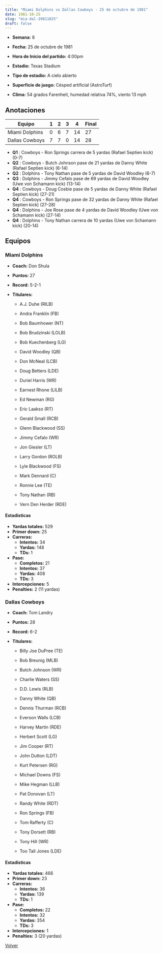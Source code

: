 ```yaml
---
title: "Miami Dolphins vs Dallas Cowboys - 25 de octubre de 1981"
date: 1981-10-25
slug: "mia-dal-19811025"
draft: false
---
```


* **Semana:** 8
* **Fecha:** 25 de octubre de 1981

* **Hora de Inicio del partido:** 4:00pm
* **Estadio:** Texas Stadium
* **Tipo de estadio:** A cielo abierto
* **Superficie de juego:** Césped artificial (AstroTurf)
* **Clima:** 54 grados Farenheit, humedad relativa 74%, viento 13 mph





## Anotaciones
| Equipo | 1 | 2 | 3 | 4 | Final |
|--------|---|---|---|---|-------|
| Miami Dolphins  | 0 | 6 | 7 | 14  | 27 |
| Dallas Cowboys  | 7 | 7 | 0 | 14  | 28 |
* **Q1** : Cowboys - Ron Springs carrera de 5 yardas (Rafael Septien kick) (0-7)
* **Q2** : Cowboys - Butch Johnson pase de 21 yardas de Danny White (Rafael Septien kick) (6-14)
* **Q2** : Dolphins - Tony Nathan pase de 5 yardas de David Woodley (6-7)
* **Q3** : Dolphins - Jimmy Cefalo pase de 69 yardas de David Woodley (Uwe von Schamann kick) (13-14)
* **Q4** : Cowboys - Doug Cosbie pase de 5 yardas de Danny White (Rafael Septien kick) (27-21)
* **Q4** : Cowboys - Ron Springs pase de 32 yardas de Danny White (Rafael Septien kick) (27-28)
* **Q4** : Dolphins - Joe Rose pase de 4 yardas de David Woodley (Uwe von Schamann kick) (27-14)
* **Q4** : Dolphins - Tony Nathan carrera de 10 yardas (Uwe von Schamann kick) (20-14)


## Equipos


### Miami Dolphins
* **Coach:** Don Shula
* **Puntos:** 27
* **Record:** 5-2-1
* **Titulares:** 

  * A.J. Duhe (RILB) 

  * Andra Franklin (FB) 

  * Bob Baumhower (NT) 

  * Bob Brudzinski (LOLB) 

  * Bob Kuechenberg (LG) 

  * David Woodley (QB) 

  * Don McNeal (LCB) 

  * Doug Betters (LDE) 

  * Duriel Harris (WR) 

  * Earnest Rhone (LILB) 

  * Ed Newman (RG) 

  * Eric Laakso (RT) 

  * Gerald Small (RCB) 

  * Glenn Blackwood (SS) 

  * Jimmy Cefalo (WR) 

  * Jon Giesler (LT) 

  * Larry Gordon (ROLB) 

  * Lyle Blackwood (FS) 

  * Mark Dennard (C) 

  * Ronnie Lee (TE) 

  * Tony Nathan (RB) 

  * Vern Den Herder (RDE) 

#### Estadísticas
* **Yardas totales:** 529
* **Primer down:** 25
* **Carreras:**
  * **Intentos:** 34
  * **Yardas:** 148
  * **TDs:** 1
* **Pase:**
  * **Completos:** 21
  * **Intentos:** 37
  * **Yardas:** 408
  * **TDs:** 3
* **Intercepciones:** 5
* **Penalties:** 2 (11 yardas)

### Dallas Cowboys
* **Coach:** Tom Landry
* **Puntos:** 28
* **Record:** 6-2
* **Titulares:** 

  * Billy Joe DuPree (TE) 

  * Bob Breunig (MLB) 

  * Butch Johnson (WR) 

  * Charlie Waters (SS) 

  * D.D. Lewis (RLB) 

  * Danny White (QB) 

  * Dennis Thurman (RCB) 

  * Everson Walls (LCB) 

  * Harvey Martin (RDE) 

  * Herbert Scott (LG) 

  * Jim Cooper (RT) 

  * John Dutton (LDT) 

  * Kurt Petersen (RG) 

  * Michael Downs (FS) 

  * Mike Hegman (LLB) 

  * Pat Donovan (LT) 

  * Randy White (RDT) 

  * Ron Springs (FB) 

  * Tom Rafferty (C) 

  * Tony Dorsett (RB) 

  * Tony Hill (WR) 

  * Too Tall Jones (LDE) 

#### Estadísticas
* **Yardas totales:** 466
* **Primer down:** 23
* **Carreras:**
  * **Intentos:** 36
  * **Yardas:** 139
  * **TDs:** 1
* **Pase:**
  * **Completos:** 22
  * **Intentos:** 32
  * **Yardas:** 354
  * **TDs:** 3
* **Intercepciones:** 1
* **Penalties:** 3 (20 yardas)


[Volver](/historia/1981)
